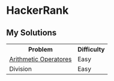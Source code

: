 # HackerRank

## My Solutions


<table>
  <tr>
    <th>Problem</th>
    <th>Difficulty</th>
  </tr>
  <tr>
    <td><a href="https://github.com/xbeatzsec/HackerRank/edit/main/Arithmetic_Operators.py">Arithmetic Operatores</a></td>
    <td>Easy</td>
  </tr>
  <tr>
    <td>Division</td>
    <td>Easy</td>
  </tr>
</table>

</body>
